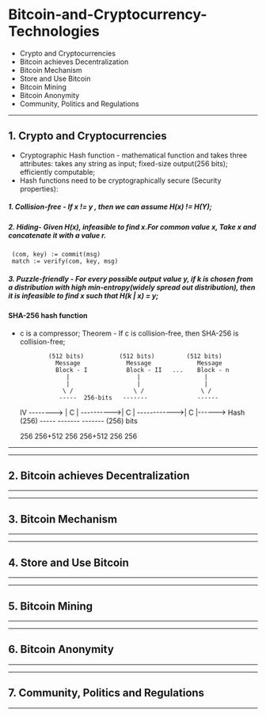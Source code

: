 # Bitcoin-and-Cryptocurrency-Technologies
* Crypto and Cryptocurrencies
* Bitcoin achieves Decentralization
* Bitcoin Mechanism
* Store and Use Bitcoin
* Bitcoin Mining
* Bitcoin Anonymity
* Community, Politics and Regulations
------------------------------------------------------
## 1. Crypto and Cryptocurrencies
* Cryptographic Hash function - mathematical function and takes three attributes: takes any string as input; fixed-size output(256 bits); efficiently computable;
* Hash functions need to be cryptographically secure (Security properties):
##### 1. Collision-free - If x != y , then we can assume H(x) != H(Y);
##### 2. Hiding- Given H(x), infeasible to find x.For common value x, Take x and concatenate it with a value r.
     (com, key) := commit(msg)
     match := verify(com, key, msg)
##### 3. Puzzle-friendly - For every possible output value y, if k is chosen from a distribution with high min-entropy(widely spread out distribution), then it is infeasible to find x such that H(k | x) = y; 

#### SHA-256 hash function
 * c is a compressor;
    Theorem - If c is collision-free, then SHA-256 is collision-free;
    
               (512 bits)          (512 bits)         (512 bits)       
                 Message             Message             Message
                 Block - I           Block - II   ...    Block - n
                    |                   |                  |
                    |                   |                  |
                   \ /                 \ /                \ / 
                  -----  256-bits   -------              ------
    IV --------> |  C  | ---------->|  C  | ------------>|  C  |------>  Hash 
    (256)         -----             -------              -------         (256)
    bits  
    
    256     256+512       256        256+512  256                        256  

------------------------------------------------------
------------------------------------------------------
## 2. Bitcoin achieves Decentralization
------------------------------------------------------
------------------------------------------------------
## 3. Bitcoin Mechanism
------------------------------------------------------
------------------------------------------------------
## 4. Store and Use Bitcoin
------------------------------------------------------
------------------------------------------------------
## 5. Bitcoin Mining
------------------------------------------------------
------------------------------------------------------
## 6. Bitcoin Anonymity
------------------------------------------------------
------------------------------------------------------
## 7. Community, Politics and Regulations
------------------------------------------------------
 
